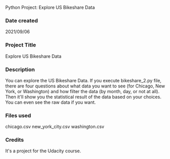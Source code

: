 Python Project: Explore US Bikeshare Data

### Date created
2021/09/06

### Project Title
Explore US Bikeshare Data

### Description
You can explore the US Bikeshare Data.
If you execute bikeshare_2.py file, there are four questions about what data you want to see (for Chicago, New York, or Washington) and how filter the data (by month, day, or not at all).
Then it'll show you the statistical result of the data based on your choices.
You can even see the raw data if you want.

### Files used
chicago.csv
new_york_city.csv
washington.csv

### Credits
It's a project for the Udacity course.

